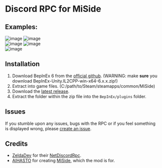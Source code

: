 # Discord RPC for MiSide

## Examples:
![image](https://github.com/user-attachments/assets/f761ae9c-11ac-4ca1-af28-b91ece204944) ![image](https://github.com/user-attachments/assets/c332d91f-49aa-44c4-bf28-c1ecedef9c18) <br />
![image](https://github.com/user-attachments/assets/7e871a5d-141e-43e7-8e2d-6516c18875d2) ![image](https://github.com/user-attachments/assets/3315e361-9eb6-4c13-95a2-96e279b92e9c) <br />
![image](https://github.com/user-attachments/assets/0536f1b3-3b73-4bd2-b2c4-8852a5659601)


## Installation
1. Download BepInEx 6 from the [official github](https://github.com/bepinex/bepinex/releases). (WARNING: make **sure** you download BepInEx-Unity.IL2CPP-win-x64-6.x.x.zip!)
2. Extract into game files. (C:/path/to/Steam/steamapps/common/MiSide)
3. Download the [latest release](https://github.com/7ez/miside-rpc/releases/latest).
4. Extract the folder within the zip file into the `BepInEx/plugins` folder.

## Issues
If you stumble upon any issues, bugs with the RPC or if you feel something is displayed wrong, please [create an issue](https://github.com/7ez/miside-rpc/issues/new).

## Credits
- [ZeldaDev](https://www.nuget.org/profiles/ZeldaDev) for their [NetDiscordRpc](https://www.nuget.org/packages/NetDiscordRpc).
- [AIHASTO](https://aihasto.itch.io/) for creating [MiSide](https://store.steampowered.com/app/2527500/MiSide), which the mod is for.
